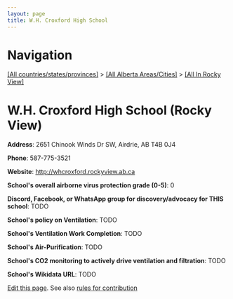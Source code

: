 ```yaml
---
layout: page
title: W.H. Croxford High School
---
```

# Navigation

[[All countries/states/provinces]](../../..) > [[All Alberta Areas/Cities]](../..) > [[All In Rocky View]](..)

# W.H. Croxford High School (Rocky View)

**Address**: 2651 Chinook Winds Dr SW, Airdrie, AB T4B 0J4

**Phone**: 587-775-3521

**Website**: <http://whcroxford.rockyview.ab.ca>

**School's overall airborne virus protection grade (0-5)**: 0

**Discord, Facebook, or WhatsApp group for discovery/advocacy for THIS school**: TODO

**School's policy on Ventilation**: TODO

**School's Ventilation Work Completion**: TODO

**School's Air-Purification**: TODO

**School's CO2 monitoring to actively drive ventilation and filtration**: TODO

**School's Wikidata URL**: TODO


[Edit this page](https://github.com/ventilate-schools/AB/edit/main/./Rocky_View/W.H._Croxford_High_School.md). See also [rules for contribution](../../../contribution-rules/)